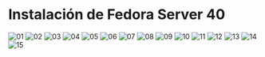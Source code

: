 # Instalación de Fedora Server 40

![][01]
![][02]
![][03]
![][04]
![][05]
![][06]
![][07]
![][08]
![][09]
![][10]
![][11]
![][12]
![][13]
![][14]
![][15]

[01]: ../img/fd-workstation40/01.png "01"
[02]: ../img/fd-workstation40/02.png "02"
[03]: ../img/fd-workstation40/03.png "03"
[04]: ../img/fd-workstation40/04.png "04"
[05]: ../img/fd-workstation40/05.png "05"
[06]: ../img/fd-workstation40/06.png "06"
[07]: ../img/fd-workstation40/07.png "07"
[08]: ../img/fd-workstation40/08.png "08"
[09]: ../img/fd-workstation40/09.png "09"
[10]: ../img/fd-workstation40/10.png "10"
[11]: ../img/fd-workstation40/11.png "11"
[12]: ../img/fd-workstation40/12.png "12"
[13]: ../img/fd-workstation40/13.png "13"
[14]: ../img/fd-workstation40/14.png "14"
[15]: ../img/fd-workstation40/15.png "15"
